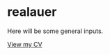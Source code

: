 # realauer


Here will be some general inputs.

[View my CV](https://realauer.github.io/index.html)
